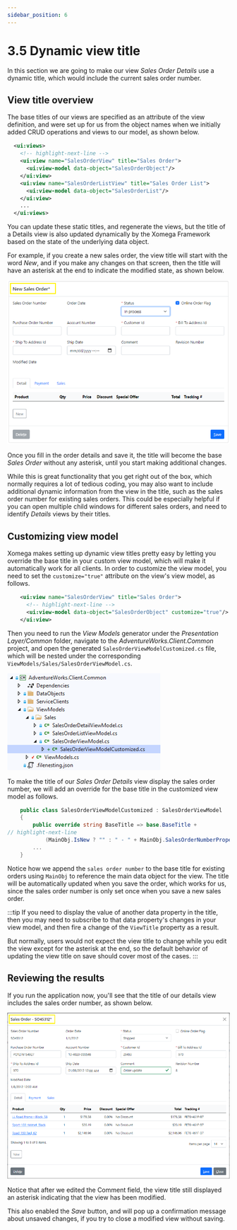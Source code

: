 ```yaml
---
sidebar_position: 6
---
```


# 3.5 Dynamic view title

In this section we are going to make our view *Sales Order Details* use a dynamic title, which would include the current sales order number.

## View title overview

The base titles of our views are specified as an attribute of the view definition, and were set up for us from the object names when we initially added CRUD operations and views to our model, as shown below.

```xml title="sales_order.xom"
  <ui:views>
    <!-- highlight-next-line -->
    <ui:view name="SalesOrderView" title="Sales Order">
      <ui:view-model data-object="SalesOrderObject"/>
    </ui:view>
    <ui:view name="SalesOrderListView" title="Sales Order List">
      <ui:view-model data-object="SalesOrderList"/>
    </ui:view>
    ...
  </ui:views>
```

You can update these static titles, and regenerate the views, but the title of a Details view is also updated dynamically by the Xomega Framework based on the state of the underlying data object.

For example, if you create a new sales order, the view title will start with the word *New*, and if you make any changes on that screen, then the title will have an asterisk at the end to indicate the modified state, as shown below.

![New title](img5/new-title.png)

Once you fill in the order details and save it, the title will become the base *Sales Order* without any asterisk, until you start making additional changes.

While this is great functionality that you get right out of the box, which normally requires a lot of tedious coding, you may also want to include additional dynamic information from the view in the title, such as the sales order number for existing sales orders. This could be especially helpful if you can open multiple child windows for different sales orders, and need to identify *Details* views by their titles.

## Customizing view model

Xomega makes setting up dynamic view titles pretty easy by letting you override the base title in your custom view model, which will make it automatically work for all clients. In order to customize the view model, you need to set the `customize="true"` attribute on the view's view model, as follows.

```xml
    <ui:view name="SalesOrderView" title="Sales Order">
      <!-- highlight-next-line -->
      <ui:view-model data-object="SalesOrderObject" customize="true"/>
    </ui:view>
```

Then you need to run the *View Models* generator under the *Presentation Layer/Common* folder, navigate to the *AdventureWorks.Client.Common* project, and open the generated `SalesOrderViewModelCustomized.cs` file, which will be nested under the corresponding `ViewModels/Sales/SalesOrderViewModel.cs`.

![View model customized](img5/vm-customized.png)

To make the title of our *Sales Order Details* view display the sales order number, we will add an override for the base title in the customized view model as follows.

```cs title="SalesOrderViewModelCustomized.cs"
    public class SalesOrderViewModelCustomized : SalesOrderViewModel
    {
        public override string BaseTitle => base.BaseTitle +
// highlight-next-line
            (MainObj.IsNew ? "" : " - " + MainObj.SalesOrderNumberProperty.Value);
        ...
    }

```

Notice how we append the `sales order number` to the base title for existing orders using `MainObj` to reference the main data object for the view. The title will be automatically updated when you save the order, which works for us, since the sales order number is only set once when you save a new sales order.

:::tip
If you need to display the value of another data property in the title, then you may need to subscribe to that data property's changes in your view model, and then fire a change of the `ViewTitle` property as a result.

But normally, users would not expect the view title to change while you edit the view except for the asterisk at the end, so the default behavior of updating the view title on save should cover most of the cases.
:::

## Reviewing the results

If you run the application now, you'll see that the title of our details view includes the sales order number, as shown below.

![Dynamic title](img5/dynamic-title.png)

Notice that after we edited the Comment field, the view title still displayed an asterisk indicating that the view has been modified.

This also enabled the *Save* button, and will pop up a confirmation message about unsaved changes, if you try to close a modified view without saving.
